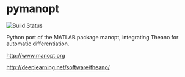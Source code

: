 # pymanopt
[![Build Status](https://travis-ci.org/j-towns/pymanopt.svg?branch=master)](https://travis-ci.org/j-towns/pymanopt)

Python port of the MATLAB package manopt, integrating Theano for automatic differentiation.

http://www.manopt.org

http://deeplearning.net/software/theano/
